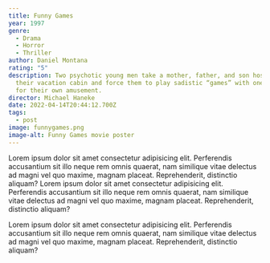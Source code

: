 ```yaml
---
title: Funny Games
year: 1997
genre:
  - Drama
  - Horror
  - Thriller
author: Daniel Montana
rating: "5"
description: Two psychotic young men take a mother, father, and son hostage in
  their vacation cabin and force them to play sadistic “games” with one another
  for their own amusement.
director: Michael Haneke
date: 2022-04-14T20:44:12.700Z
tags:
  - post
image: funnygames.png
image-alt: Funny Games movie poster
---
```

Lorem ipsum dolor sit amet consectetur adipisicing elit. Perferendis accusantium sit illo neque rem omnis quaerat, nam similique vitae delectus ad magni vel quo maxime, magnam placeat. Reprehenderit, distinctio aliquam? Lorem ipsum dolor sit amet consectetur adipisicing elit. Perferendis accusantium sit illo neque rem omnis quaerat, nam similique vitae delectus ad magni vel quo maxime, magnam placeat. Reprehenderit, distinctio aliquam?



Lorem ipsum dolor sit amet consectetur adipisicing elit. Perferendis accusantium sit illo neque rem omnis quaerat, nam similique vitae delectus ad magni vel quo maxime, magnam placeat. Reprehenderit, distinctio aliquam?